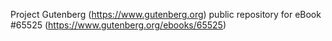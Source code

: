 Project Gutenberg (https://www.gutenberg.org) public repository for eBook #65525 (https://www.gutenberg.org/ebooks/65525)
